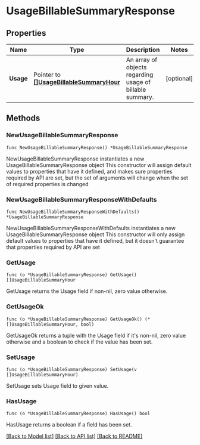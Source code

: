 # UsageBillableSummaryResponse

## Properties

Name | Type | Description | Notes
---- | ---- | ----------- | ------
**Usage** | Pointer to [**[]UsageBillableSummaryHour**](UsageBillableSummaryHour.md) | An array of objects regarding usage of billable summary. | [optional] 

## Methods

### NewUsageBillableSummaryResponse

`func NewUsageBillableSummaryResponse() *UsageBillableSummaryResponse`

NewUsageBillableSummaryResponse instantiates a new UsageBillableSummaryResponse object
This constructor will assign default values to properties that have it defined,
and makes sure properties required by API are set, but the set of arguments
will change when the set of required properties is changed

### NewUsageBillableSummaryResponseWithDefaults

`func NewUsageBillableSummaryResponseWithDefaults() *UsageBillableSummaryResponse`

NewUsageBillableSummaryResponseWithDefaults instantiates a new UsageBillableSummaryResponse object
This constructor will only assign default values to properties that have it defined,
but it doesn't guarantee that properties required by API are set

### GetUsage

`func (o *UsageBillableSummaryResponse) GetUsage() []UsageBillableSummaryHour`

GetUsage returns the Usage field if non-nil, zero value otherwise.

### GetUsageOk

`func (o *UsageBillableSummaryResponse) GetUsageOk() (*[]UsageBillableSummaryHour, bool)`

GetUsageOk returns a tuple with the Usage field if it's non-nil, zero value otherwise
and a boolean to check if the value has been set.

### SetUsage

`func (o *UsageBillableSummaryResponse) SetUsage(v []UsageBillableSummaryHour)`

SetUsage sets Usage field to given value.

### HasUsage

`func (o *UsageBillableSummaryResponse) HasUsage() bool`

HasUsage returns a boolean if a field has been set.


[[Back to Model list]](../README.md#documentation-for-models) [[Back to API list]](../README.md#documentation-for-api-endpoints) [[Back to README]](../README.md)


